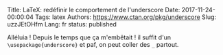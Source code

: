 Title: LaTeX: redéfinir le comportement de l'underscore
Date: 2017-11-24-00:00:04
Tags: latex
Authors: https://www.ctan.org/pkg/underscore
Slug: uzzJEtOHfm
Lang: fr
status: published

Alléluia ! Depuis le temps que ça m'embêtait !
il suffit d'un `\usepackage{underscore}` et paf, on peut coller
des `_` partout.
